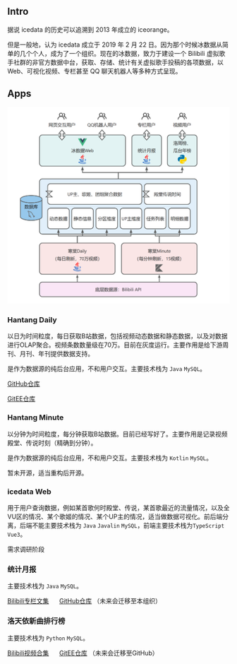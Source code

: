## Intro

据说 icedata 的历史可以追溯到 2013 年成立的 iceorange。

但是一般地，认为 icedata 成立于 2019 年 2 月 22 日。因为那个时候冰数据从简单的几个个人，成为了一个组织。现在的冰数据，致力于建设一个 Bilibili 虚拟歌手社群的非官方数据中台，获取、存储、统计有关虚拟歌手投稿的各项数据，以 Web、可视化视频、专栏甚至 QQ 聊天机器人等多种方式呈现。

## Apps

![image](icedata-top-overview.png)

### Hantang Daily

以日为时间粒度，每日获取B站数据，包括视频动态数据和静态数据，以及对数据进行OLAP聚合。视频条数数量级在70万。目前在灰度运行。主要作用是给下游周刊、月刊、年刊提供数据支持。

是作为数据源的纯后台应用，不和用户交互。主要技术栈为 `Java` `MySQL`。

[GitHub仓库](https://github.com/icedata-top/hantang-daily)

[GitEE仓库](https://gitee.com/icedata-foundation-frame/hantang-daily)

### Hantang Minute

以分钟为时间粒度，每分钟获取B站数据。目前已经写好了。主要作用是记录视频殿堂、传说时刻（精确到分钟）。

是作为数据源的纯后台应用，不和用户交互。主要技术栈为 `Kotlin` `MySQL`。

暂未开源，适当重构后开源。

### icedata Web

用于用户查询数据，例如某首歌何时殿堂、传说，某首歌最近的流量情况，以及全VU区的情况、某个歌姬的情况、某个UP主的情况，适当做数据可视化。前后端分离，后端不能主要技术栈为 `Java` `Javalin` `MySQL`，前端主要技术栈为`TypeScript` `Vue3`。

需求调研阶段

### 统计月报

主要技术栈为 `Java` `MySQL`。

[Bilibili专栏文集](https://www.bilibili.com/read/readlist/rl68394?spm_id_from=333.999.0.0)
&nbsp;&nbsp;&nbsp;&nbsp;
[GitHub仓库](https://github.com/JingyuNankin/Icedata_Monthly_Statistical_Report) （未来会迁移至本组织）

### 洛天依新曲排行榜

主要技术栈为 `Python` `MySQL`。

[Bilibili视频合集](https://space.bilibili.com/67946083/channel/collectiondetail?sid=1364628)
&nbsp;&nbsp;&nbsp;&nbsp;
[GitEE仓库](https://gitee.com/icedata-foundation-frame/luotianyi-weekly-ranking) （未来会迁移至GitHub）
